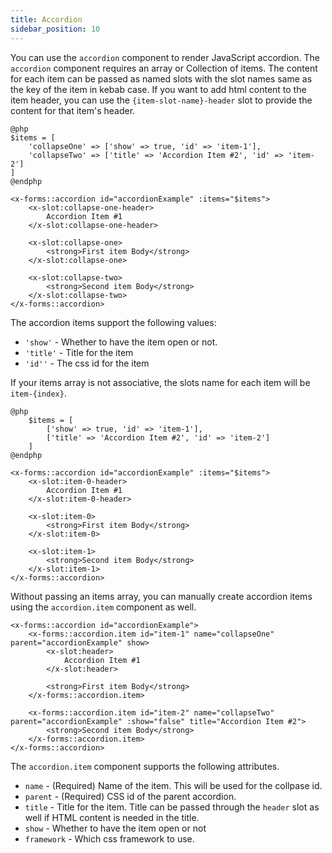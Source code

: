 ```yaml
---
title: Accordion
sidebar_position: 10
---
```


You can use the `accordion` component to render JavaScript accordion. The `accordion` component requires an array or Collection of items. The content for each item can be passed as named slots with the slot names same as the key of the item in kebab case. If you want to add html content to the item header, you can use the `{item-slot-name}-header` slot to provide the content for that item's header.


```bladehtml
@php
$items = [
    'collapseOne' => ['show' => true, 'id' => 'item-1'],
    'collapseTwo' => ['title' => 'Accordion Item #2', 'id' => 'item-2']
]
@endphp

<x-forms::accordion id="accordionExample" :items="$items">
    <x-slot:collapse-one-header>
        Accordion Item #1
    </x-slot:collapse-one-header>

    <x-slot:collapse-one>
        <strong>First item Body</strong>
    </x-slot:collapse-one>

    <x-slot:collapse-two>
        <strong>Second item Body</strong>
    </x-slot:collapse-two>
</x-forms::accordion>
```

The accordion items support the following values:
- `'show'` - Whether to have the item open or not.
- `'title'` - Title for the item
- `'id''` - The css id for the item

If your items array is not associative, the slots name for each item will be `item-{index}`.

```bladehtml
@php
    $items = [
        ['show' => true, 'id' => 'item-1'],
        ['title' => 'Accordion Item #2', 'id' => 'item-2']
    ]
@endphp

<x-forms::accordion id="accordionExample" :items="$items">
    <x-slot:item-0-header>
        Accordion Item #1
    </x-slot:item-0-header>

    <x-slot:item-0>
        <strong>First item Body</strong>
    </x-slot:item-0>

    <x-slot:item-1>
        <strong>Second item Body</strong>
    </x-slot:item-1>
</x-forms::accordion>
```

Without passing an items array, you can manually create accordion items using the `accordion.item` component as well.

```bladehtml
<x-forms::accordion id="accordionExample">
    <x-forms::accordion.item id="item-1" name="collapseOne" parent="accordionExample" show>
        <x-slot:header>
            Accordion Item #1
        </x-slot:header>

        <strong>First item Body</strong>
    </x-forms::accordion.item>

    <x-forms::accordion.item id="item-2" name="collapseTwo" parent="accordionExample" :show="false" title="Accordion Item #2">
        <strong>Second item Body</strong>
    </x-forms::accordion.item>
</x-forms::accordion>
```

The `accordion.item` component supports the following attributes.
- `name` - (Required) Name of the item. This will be used for the collpase id.
- `parent` - (Required) CSS id of the parent accordion.
- `title` - Title for the item. Title can be passed through the `header` slot as well if HTML content is needed in the title.
- `show` - Whether to have the item open or not
- `framework` - Which css framework to use.
